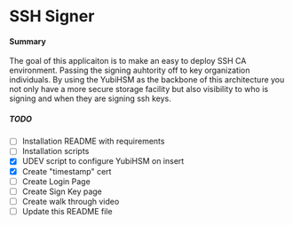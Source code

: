 # SSH Signer

#### Summary

The goal of this applicaiton is to make an easy to deploy SSH CA environment. Passing the signing auhtority off to key organization individuals.
By using the YubiHSM as the backbone of this architecture you not only have a more secure storage facility but also visibility to who is signing and when they are signing ssh keys.

##### TODO

- [ ] Installation README with requirements
- [ ] Installation scripts
- [X] UDEV script to configure YubiHSM on insert
- [X] Create "timestamp" cert
- [ ] Create Login Page
- [ ] Create Sign Key page
- [ ] Create walk through video
- [ ] Update this README file